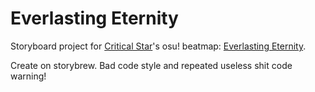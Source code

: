 # Everlasting Eternity
Storyboard project for [Critical Star](https://osu.ppy.sh/users/3793196)'s osu! beatmap: [Everlasting Eternity](https://osu.ppy.sh/beatmapsets/2099753#mania/4404685).

Create on storybrew. Bad code style and repeated useless shit code warning!
